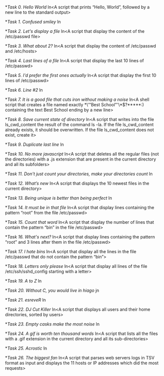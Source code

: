 **Task *0. Hello World**
ln<A script that prints “Hello, World”, followed by a new line to the standard output>

**Task *1. Confused smiley**
ln<A script that displays a confused smile>

**Task *2. Let's display a file**
ln<A script that display the content of the /etc/passwd file>

**Task *3. What about 2?**
ln<A script that display the content of /etc/passwd and /etc/hosts>

**Task *4. Last lines of a file**
ln<A script that display the last 10 lines of /etc/passwd>

**Task *5. I'd prefer the first ones actually**
ln<A script that display the first 10 lines of /etc/passwd>

**Task *6. Line #2**
ln<A script that displays the third line of the file iacta>

**Task *7. It is a good file that cuts iron without making a noise**
ln<A shell script that creates a file named exactly \*\\'"Best School"\'\\*$\?\*\*\*\*\*:) containing the text Best School ending by a new line> 

**Task *8. Save current state of directory**
ln<A script that writes into the file ls_cwd_content the result of the command ls -la. If the file ls_cwd_content already exists, it should be overwritten. If the file ls_cwd_content does not exist, create it>

**Task *9. Duplicate last line**
ln<A script that duplicates the last line of the file iacta>

**Task *10. No more javascript**
ln<A script that deletes all the regular files (not the directories) with a .js extension that are present in the current directory and all its subfolders>

**Task *11. Don't just count your directories, make your directories count**
ln<A script that counts the number of directories and sub-directories in the current directory>

**Task *12. What’s new**
ln<A script that displays the 10 newest files in the current directory>

**Task *13. Being unique is better than being perfect**
ln<A script that takes a list of words as input and prints only words that appear exactly once>

**Task *14. It must be in that file**
ln<A script that display lines containing the pattern “root” from the file /etc/passwd>

**Task *15. Count that word**
ln<A script that display the number of lines that contain the pattern “bin” in the file /etc/passwd>

**Task *16. What's next?**
ln<A script that display lines containing the pattern “root” and 3 lines after them in the file /etc/passwd>

**Task *17. I hate bins**
ln<A script that display all the lines in the file /etc/passwd that do not contain the pattern “bin”>

**Task *18. Letters only please**
ln<A script that display all lines of the file /etc/ssh/sshd_config starting with a letter>

**Task *19. A to Z**
ln<A script that replace all characters A and c from input to Z and e respectively>

**Task *20. Without C, you would live in hiago**
jn<A script that removes all letters c and C from input>

**Task *21. esreveR**
ln<A  script that reverse its input>

**Task *22. DJ Cut Killer**
ln<A script that displays all users and their home directories, sorted by users>

**Task *23. Empty casks make the most noise**
ln<A command that finds all empty files and directories in the current directory and all sub-directories>

**Task *24. A gif is worth ten thousand words**
ln<A script that lists all the files with a .gif extension in the current directory and all its sub-directories>

**Task *25. Acrostic**
ln<A script that decodes acrostics that use the first letter of each line>

**Task *26. The biggest fan**
ln<A script that parses web servers logs in TSV format as input and displays the 11 hosts or IP addresses which did the most requests>
